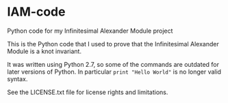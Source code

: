 # IAM-code
Python code for my Infinitesimal Alexander Module project

This is the Python code that I used to prove that the Infinitesimal Alexander Module is a knot invariant.

It was written using Python 2.7, so some of the commands are outdated for later versions of Python.  In particular 
`print "Hello World"`
is no longer valid syntax.

See the LICENSE.txt file for license rights and limitations.
